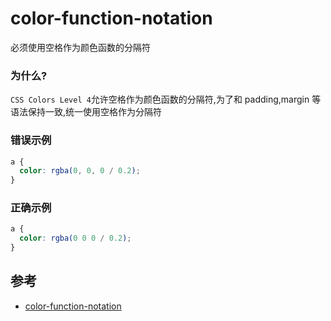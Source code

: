 # color-function-notation

必须使用空格作为颜色函数的分隔符

### 为什么?

`CSS Colors Level 4`允许空格作为颜色函数的分隔符,为了和 padding,margin 等语法保持一致,统一使用空格作为分隔符

### 错误示例

```scss
a {
  color: rgba(0, 0, 0 / 0.2);
}
```

### 正确示例

```scss
a {
  color: rgba(0 0 0 / 0.2);
}
```

## 参考

- [color-function-notation](https://stylelint.io/user-guide/rules/list/color-function-notation)
